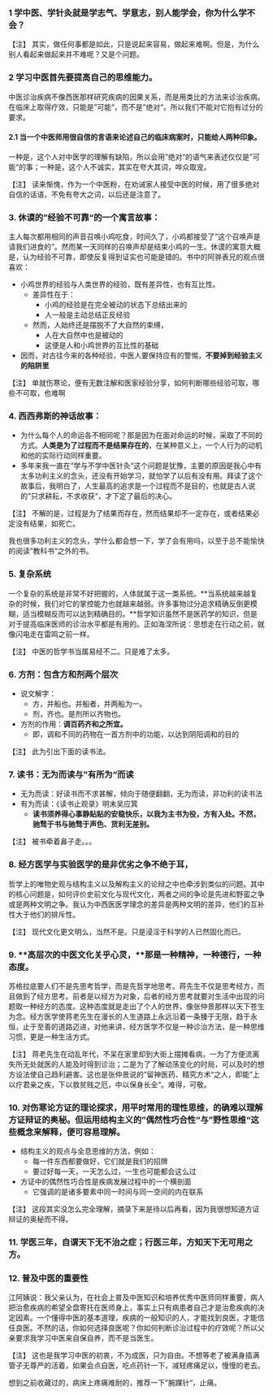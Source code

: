 
###  1 **学中医、学针灸就是学志气、学意志，别人能学会，你为什么学不会？**

【注】 其实，做任何事都是如此，只是说起来容易，做起来难啊。但是，为什么别人看起来做起来并不难呢？又是个问题。

### 2 **学习中医首先要提高自己的思维能力。**  

中医诊治疾病不像西医那样研究疾病的因果关系，而是用类比的方法来诊治疾病。在临床上取得疗效，只能是”可能“，而不是”绝对“。所以我们不能对它抱有过分的要求。

#### 2.1 当一个中医师用很自信的言语来论述自己的临床病案时，只能给人两种印象。

一种是，这个人对中医学的理解有缺陷，所以会用”绝对“的语气来表述仅仅是”可能“的事；一种是，这个人不诚实，其实在夸大其词，哗众取宠。

【注】 读来惭愧，作为一个中医粉，在劝诫家人接受中医的时候，用了很多绝对自信的话语，不免有夸大之词，以后还是注意了。

### 3. 休谟的”经验不可靠“的一个寓言故事：

主人每次都用相同的声音召唤小鸡吃食，时间久了，小鸡都接受了”这个召唤声是请我们进食的”。然而某一天同样的召唤声却是结束小鸡的一生。休谟的寓意大概是，认为经验不可靠，即使反复得到证实也可能是错的。书中的阿骅表兄的观点很喜欢：
  - 小鸡世界的经验与人类世界的经验，既有差异性，也有互比性。
    - 差异性在于：
      - 小鸡的经验是在完全被动的状态下总结出来的
      - 人一般是主动总结正反经验
    - 然而，人始终还是摆脱不了大自然的束缚，
      - 人在大自然中也是被动的
      - 这便是人和小鸡世界的互比性的基础
  - 因而，对古往今来的各种经验，中医人要保持应有的警惕，**不要掉到经验主义的陷阱里**

【注】 单就伤寒论，便有无数注解和医家经验分享，如何判断哪些经验可取，哪些不可取，也难啊

### 4. 西西弗斯的神话故事：

  - 为什么每个人的命运各不相同呢？那是因为在面对命运的时候，采取了不同的方式。**人类是为了过程而不是结果存在的**，在某种意义上，一个人行为的动机和他的实际行动同样重要。
  - 多年来我一直在“学与不学中医针灸“这个问题是犹豫，主要的原因是我心中有太多功利主义的念头，还没有开始学习，就怕学了以后有没有用。拜读了这个故事后，我明白了，人生最高的追求是一个过程而不是目的，也就是古人说的”只求耕耘，不求收获“，才下定了最后的决心。

【注】 不解的是，过程是为了结果而存在，然而结果却不一定存在，或者结果必定没有结果，如死亡。

我也很多功利主义的念头，学什么都会想一下，学了会有用吗，以至于总不能愉快的阅读”教科书“之外的书。

### 5. 复杂系统
一个复杂的系统是非常不好把握的，人体就属于这一类系统。**当系统越来越复杂的时候，我们对它的掌控能力也就越来越弱。许多事物过分追求精确反倒更模糊，适当模糊反而可以达到精确目的。**哲学知识虽然不是医药学的知识，但是对于提高临床医师的诊治水平都是有用的。正如海涅所说：思想走在行动之前，就像闪电走在雷鸣之前一样。

【注】 中医的哲学书当属易经不二。只是难了太多。

### 6. 方剂：包含方和剂两个层次
  - 说文解字：
    - 方，并船也。并船者，并两船为一。
    - 剂，齐也。是剂所以齐物也。
  - 方剂的作用：**调百药齐和之所宜。**
    - 即，调和不同的药物在一首方剂中的功能，以达到阴阳调和的目的

【注】 此为引出下面的读书法。

### 7. 读书：无为而读与”有所为“而读
  - 无为而读：好读书而不求甚解，倾向于随便翻翻，无为而读，非功利的读书法
  - 有为而读：《读书止观录》明末吴应箕
    - **读书须养得心事静贴贴的安稳快乐，以我为主书为役，方有入处。不然，驰骛于书与驰骛于声色、货利无差别。**

【注】 被书牵着鼻子走。。。

### 8. 经方医学与实验医学的是非优劣之争不绝于耳，
哲学上的唯物史观与结构主义以及解构主义的论辩之中也牵涉到类似的问题。其中的核心问题是，如何评价史前文化与现代文化，两者之间的争论是先进和野蛮之争或是两种文明之争。我认为中西医医学理念的差异是两种文明的差异，他们的互补性大于他们的排斥性。

【注】 现代文化更文明么，当然不是。只是浸淫于科学的人已然固化而已。

### 9. **高层次的中医文化关乎心灵，**那是一种精神，一种德行，一种态度。

苏格拉底要人们不是先思考哲学，而是先哲学地思考。蒋先生不仅是思考经方，而且做到了经方思考。前者是以经方为对象，后者的经方思考就要对生活中出现的问题取一种经方的态度。这种态度就是走出了个人的世界，像张仲景那样以天下苍生为念。经方医学使蒋老先生在漫长的人生道路上永远沿着一条臻于无限，趋于永恒，止于至善的道路迈进，对他来讲，经方医学不仅是一种诊治方法，是一种思维习惯，更是一种生活方式。

【注】 蒋老先生在动乱年代，不呆在家里却到大街上摆摊看病，一为了方便流离失所无处就医的人能及时得到诊治；二是为了了解动荡变化的时局，可以及时的想方设法使自己趋利避害。这也是张仲景说的”留神医药、精究方术“之人，即能”上以疗君亲之疾，下以救贫贱之厄，中以保身长全“。难得，可敬。

### 10. 对伤寒论方证的理论探求，用平时常用的理性思维，的确难以理解方证辩证的奥秘。但运用结构主义的”偶然性巧合性“与”野性思维“这些概念来解释，便可容易理解。
  - 结构主义的观点与全息思维的方法，例如：
    - 每一件东西都要做好，它们就是我们的招牌
    - 要过好每一天，一天怎么过，一生也可能都会这么过
  - 方证中的偶然性巧合性是疾病发展过程中的一个横剖面
    - 它强调的是诸多要素中同一时间与同一空间的内在联系

【注】 这段其实没怎么完全理解，摘录下来是待以后再看，因为我很想知道方证辩证的奥秘而不得。

### 11. 学医三年，自谓天下无不治之症；行医三年，方知天下无可用之方。
    
### 12. 普及中医的重要性

江阿姨说：我父亲认为，在社会上普及中医知识和培养优秀中医师同样重要，病人把治愈疾病的希望全盘寄托在医师身上，事实上只有病患者自己才是治愈疾病的决定因素。一个懂得中医的基本道理，疾病的一般知识的人，才能找到良医，才能信任良医。不然的话，你如何选择良医呢？你如何判断诊治过程中的疗效呢？所以父亲要求我学习中医来自保自养，而不是当医生。


【注】 这也是我学习中医的初衷，不为成医，只为自由。不想等老了被满身插满管子无尊严的活着，如果会点自医，吃点药针一下，减轻疼痛足以，慢慢的老去。

想到之前收藏过的，病床上疼痛难耐的，推荐一下”腕踝针“，止痛。